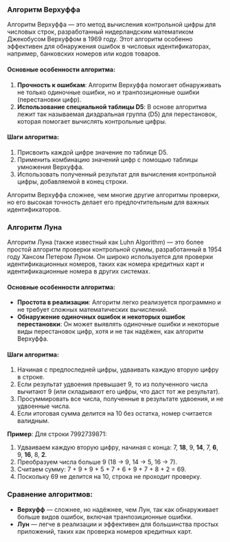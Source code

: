 ### Алгоритм Верхуффа
Алгоритм Верхуффа — это метод вычисления контрольной цифры для числовых строк, разработанный нидерландским математиком Джекобусом Верхуффом в 1969 году. Этот алгоритм особенно эффективен для обнаружения ошибок в числовых идентификаторах, например, банковских номеров или кодов товаров.

#### Основные особенности алгоритма:
1. **Прочность к ошибкам**: Алгоритм Верхуффа помогает обнаруживать не только одиночные ошибки, но и транпозиционные ошибки (перестановки цифр).
2. **Использование специальной таблицы D5**: В основе алгоритма лежит так называемая диэдральная группа (D5) для перестановок, которая помогает вычислять контрольные цифры.

#### Шаги алгоритма:
1. Присвоить каждой цифре значение по таблице D5.
2. Применить комбинацию значений цифр с помощью таблицы умножения Верхуффа.
3. Использовать полученный результат для вычисления контрольной цифры, добавляемой в конец строки.

Алгоритм Верхуффа сложнее, чем многие другие алгоритмы проверки, но его высокая точность делает его предпочтительным для важных идентификаторов.

### Алгоритм Луна
Алгоритм Луна (также известный как Luhn Algorithm) — это более простой алгоритм проверки контрольной суммы, разработанный в 1954 году Хансом Петером Луном. Он широко используется для проверки идентификационных номеров, таких как номера кредитных карт и идентификационные номера в других системах.

#### Основные особенности алгоритма:
- **Простота в реализации**: Алгоритм легко реализуется программно и не требует сложных математических вычислений.
- **Обнаружение одиночных ошибок и некоторых ошибок перестановки**: Он может выявлять одиночные ошибки и некоторые виды перестановок цифр, хотя и не так надёжен, как алгоритм Верхуффа.

#### Шаги алгоритма:
1. Начиная с предпоследней цифры, удваивать каждую вторую цифру в строке.
2. Если результат удвоения превышает 9, то из полученного числа вычитают 9 (или складывают его цифры, что даст тот же результат).
3. Просуммировать все числа, полученные в результате удвоения, и не удвоенные числа.
4. Если итоговая сумма делится на 10 без остатка, номер считается валидным.

**Пример**: Для строки 7992739871:
1. Удваиваем каждую вторую цифру, начиная с конца: 7, **18**, 9, **14**, 7, **6**, 9, **16**, 8, **2**.
2. Преобразуем числа больше 9 (18 → 9, 14 → 5, 16 → 7).
3. Считаем сумму: 7 + 9 + 9 + 5 + 7 + 6 + 9 + 7 + 8 + 2 = 69.
4. Поскольку 69 не делится на 10, строка не проходит проверку.

### Сравнение алгоритмов:
- **Верхуфф** — сложнее, но надёжнее, чем Лун, так как обнаруживает больше видов ошибок, включая транпозиционные ошибки.
- **Лун** — легче в реализации и эффективен для большинства простых приложений, таких как проверка номеров кредитных карт.